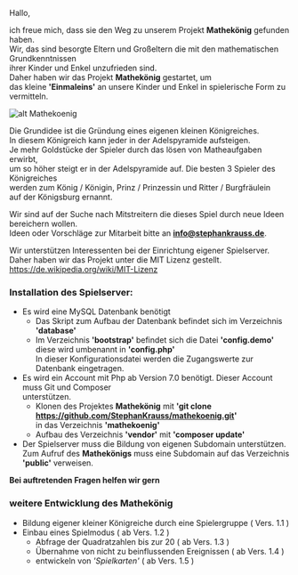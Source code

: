 ﻿Hallo,

ich freue mich, dass sie den Weg zu unserem Projekt **Mathekönig** gefunden haben.  
Wir, das sind besorgte Eltern und Großeltern die mit den mathematischen Grundkenntnissen   
ihrer Kinder und Enkel unzufrieden sind.  
Daher haben wir das Projekt **Mathekönig** gestartet, um  
das kleine **'Einmaleins'** an unsere Kinder und Enkel in spielerische Form zu vermitteln. 

![alt Mathekoenig](http://mathekoenig.stephankrauss.de/werbung.png "Mathekönig")
 
Die Grundidee ist die Gründung eines eigenen kleinen Königreiches.  
In diesem Königreich kann jeder in der Adelspyramide aufsteigen.  
Je mehr Goldstücke der Spieler durch das lösen von Matheaufgaben erwirbt,  
um so höher steigt er in der Adelspyramide auf.  Die besten 3 Spieler des Königreiches  
werden zum König / Königin, Prinz / Prinzessin und Ritter / Burgfräulein  
auf der Königsburg ernannt.  

Wir sind auf der Suche nach Mitstreitern die dieses Spiel durch neue Ideen bereichern wollen.  
Ideen oder Vorschläge zur Mitarbeit bitte an **info@stephankrauss.de**.

Wir unterstützen Interessenten bei der Einrichtung eigener Spielserver. 
Daher haben wir das Projekt unter die MIT Lizenz gestellt.  
https://de.wikipedia.org/wiki/MIT-Lizenz  

### Installation des Spielserver:
+ Es wird eine MySQL Datenbank benötigt
	+ Das Skript zum Aufbau der Datenbank befindet sich im Verzeichnis **'database'**
	+ Im Verzeichnis **'bootstrap'** befindet sich die Datei **'config.demo'**  
	  diese wird umbenannt in **'config.php'**  
	  In dieser Konfigurationsdatei werden die Zugangswerte zur Datenbank eingetragen.  
+ Es wird ein Account mit Php ab Version 7.0 benötigt. Dieser Account muss Git und Composer  
  unterstützen.  
	+ Klonen des Projektes **Mathekönig** mit **'git clone  https://github.com/StephanKrauss/mathekoenig.git'**  
	  in das Verzeichnis **'mathekoenig'**  	  
	+ Aufbau des Verzeichnis **'vendor'** mit **'composer update'**  
+ Der Spielserver muss die Bildung von eigenen Subdomain unterstützen. 
  Zum Aufruf des **Mathekönigs** muss eine Subdomain auf das Verzeichnis **'public'**	verweisen.
  
**Bei auftretenden Fragen helfen wir gern**

### weitere Entwicklung des **Mathekönig**
+ Bildung eigener kleiner Königreiche durch eine Spielergruppe ( Vers. 1.1 )
+ Einbau eines Spielmodus ( ab Vers. 1.2 )
	+ Abfrage der Quadratzahlen bis zur 20 ( ab Vers. 1.3 )
	+ Übernahme von nicht zu beinflussenden Ereignissen ( ab Vers. 1.4 )
	+ entwickeln von *'Spielkarten'* ( ab Vers. 1.5 )	